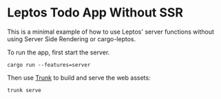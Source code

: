 # Leptos Todo App Without SSR

This is a minimal example of how to use Leptos' server functions without using Server Side Rendering or cargo-leptos.

To run the app, first start the server.

```
cargo run --features=server
```

Then use [Trunk](https://trunkrs.dev/) to build and serve the web assets:

```
trunk serve
```

